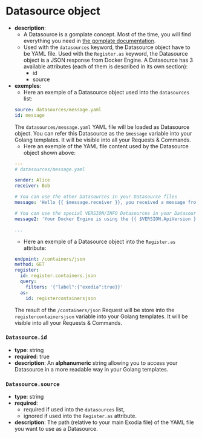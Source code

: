 # Datasource object

- **description**:
    - A Datasource is a gomplate concept. Most of the time, you will find everything you need in [the gomplate documentation](https://docs.gomplate.ca/).
    - Used with the `datasources` keyword, the Datasource object have to be YAML file. Used with the `Register.as` keyword, the Datasource object is a JSON response from Docker Engine. A Datasource has 3 available attributes (each of them is described in its own section):
        - id
        - source
- **exemples**:
    - Here an exemple of a Datasource object used into the `datasources` list:
    ```yaml
    source: datasources/message.yaml
    id: message
    ```
    The `datasources/message.yaml` YAML file will be loaded as Datasource object. You can refer this Datasource as the `$message` variable into your Golang templates. It will be visible into all your Requests & Commands.
    - Here an exemple of the YAML file content used by the Datasource object shown above:
    ```yaml
    ---
    # datasources/message.yaml

    sender: Alice
    receiver: Bob

    # You can use the other Datasources in your Datasource files
    message: 'Hello {{ $message.receiver }}, you received a message from {{ $message.sender }}'

    # You can use the special VERSION/INFO Datasources in your Datasource files
    message2: 'Your Docker Engine is using the {{ $VERSION.ApiVersion }} version of the API and is already running {{ $INFO.Containers }} container(s) !'

    ...
    ```
    - Here an exemple of a Datasource object into the `Register.as` attribute:
    ```yaml
    endpoint: /containers/json
    method: GET
    register:
      id: register.containers.json
      query:
        filters: '{"label":{"exodia":true}}'
      as:
        id: registercontainersjson
    ```
    The result of the `/containers/json` Request will be store into the `registercontainersjson` variable into your Golang templates. It will be visible into all your Requests & Commands.

### `Datasource.id`

- **type**: string
- **required**: true
- **description**: An **alphanumeric** string allowing you to access your Datasource in a more readable way in your Golang templates.

### `Datasource.source`

- **type**: string
- **required**:
    - required if used into the `datasources` list,
    - ignored if used into the `Register.as` attribute.
- **description**: The path (relative to your main Exodia file) of the YAML file you want to use as a Datasource.
